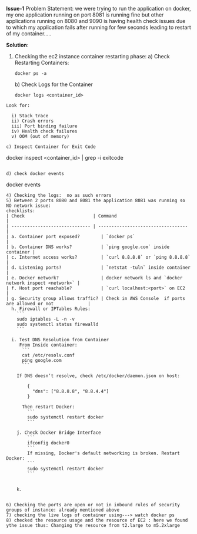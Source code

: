 ****Issue-1****
Problem Statement:  we were trying to run the application on docker, my one application running on port 8081 is running fine but other  
applications running on 8080 and 9090 is having health check issues due to which my application fails after running for few seconds leading to restart of my container.....  

**Solution**:  
1) Checking the ec2 instance container restarting phase:
    a) Check Restarting Containers:
   ```
   docker ps -a
   ```

   b) Check Logs for the Container

   ```
   docker logs <container_id>
  ```
  Look for:

    i) Stack trace
    ii) Crash errors
    iii) Port binding failure
    iv) Health check failures
    v) OOM (out of memory)

  c) Inspect Container for Exit Code
  ```
  docker inspect <container_id> | grep -i exitcode
  ```

  d) check docker events
  ```
  docker events
  ```
4) Checking the logs:  no as such errors
5) Between 2 ports 8080 and 8081 the application 8081 was running so NO network issue:  
  checklists:  
  | Check                          | Command                            |  
  | ------------------------------ | ---------------------------------- |  
  | a. Container port exposed?        | `docker ps`                        |  
  | b. Container DNS works?           | `ping google.com` inside container |  
  | c. Internet access works?         | `curl 8.8.8.8` or `ping 8.8.8.8`   |  
  | d. Listening ports?               | `netstat -tuln` inside container   |  
  | e. Docker network?                | docker network ls and `docker network inspect <network>` |  
  | f. Host port reachable?           | `curl localhost:<port>` on EC2     |  
  | g. Security group allows traffic? | Check in AWS Console  if ports are allowed or not             |  
    h. Firewall or IPTables Rules:
      ```
      sudo iptables -L -n -v
      sudo systemctl status firewalld
      ```

    i. Test DNS Resolution from Container  
       From Inside container:  
        ```
        cat /etc/resolv.conf
        ping google.com
        ```  

      If DNS doesn’t resolve, check /etc/docker/daemon.json on host:  

          {
            "dns": ["8.8.8.8", "8.8.4.4"]
          }

        Then restart Docker:
          ```
          sudo systemctl restart docker
          ```

      j. Check Docker Bridge Interface
          ```
          ifconfig docker0
          ```
          If missing, Docker's default networking is broken. Restart Docker:
          ```
          sudo systemctl restart docker
          ```


      k. 


6) Checking the ports are open or not in inbound rules of security groups of instance: already mentioned above
7) checking the live logs of container using---> watch docker ps
8) checked the resource usage and the resource of EC2 : here we found ythe issue thus: Changing the resource from t2.large to m5.2xlarge



